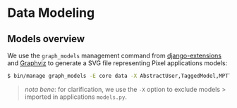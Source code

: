 # Data Modeling

## Models overview

We use the `graph_models` management command from
[django-extensions](https://django-extensions.readthedocs.io/en/latest/graph_models.html)
and [Graphviz](http://graphviz.org) to generate a SVG file representing Pixel
applications models:

```bash
$ bin/manage graph_models -E core data -X AbstractUser,TaggedModel,MPTTModel,TagModel | dot -T pdf -o ./docs/pixel-db.pdf
```

> _nota bene_: for clarification, we use the `-X` option to exclude models >
imported in applications `models.py`.
